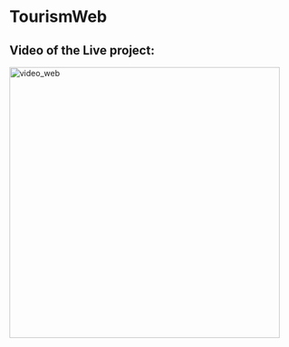 # TourismWeb

## Video of the Live project:

[<img width="477" alt="video_web" src="https://user-images.githubusercontent.com/52885580/154801053-0b4ee5aa-d68d-410d-a740-218e7bea800b.png">](https://drive.google.com/open?id=1dgs0exAuyAA5uF53wyuUj9zm5fCv8Jlc)
